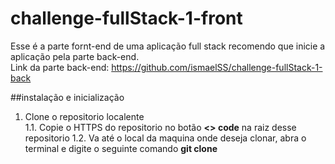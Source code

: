 # challenge-fullStack-1-front

Esse é a parte fornt-end de uma aplicação full stack recomendo que inicie a aplicação pela parte back-end. <br/>
Link da parte back-end: https://github.com/ismaelSS/challenge-fullStack-1-back <br/>

##instalação e inicialização <br/>

1. Clone o repositorio localente <br/>
 1.1. Copie o HTTPS do repositorio no botão **<> code** na raiz desse repositorio
 1.2. Va até o local da maquina onde deseja clonar, abra o terminal e digite o seguinte comando **git clone <HTTPS>**
